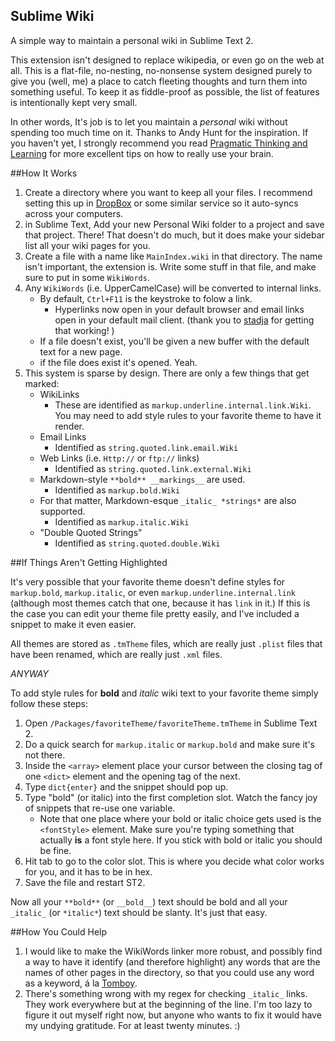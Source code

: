 Sublime Wiki
------------
A simple way to maintain a personal wiki in Sublime Text 2. 

This extension isn't designed to replace wikipedia, or even go on the web at all. This is a flat-file, no-nesting, no-nonsense system designed purely to give you (well, me) a place to catch fleeting thoughts and turn them into something useful. To keep it as fiddle-proof as possible, the list of features is intentionally kept very small.

In other words, It's job is to let you maintain a *personal* wiki without spending too much time on it. 
Thanks to Andy Hunt for the inspiration. If you haven't yet, I strongly recommend you read [Pragmatic Thinking and Learning][pragLearn] for more excellent tips on how to really use your brain.

##How It Works

1. Create a directory where you want to keep all your files. I recommend setting this up in [DropBox][] or some similar service so it auto-syncs across your computers.
2. in Sublime Text, Add your new Personal Wiki folder to a project and save that project. There! That doesn't do much, but it does make your sidebar list all your wiki pages for you.
3. Create a file with a name like `MainIndex.wiki` in that directory. The name isn't important, the extension is. Write some stuff in that file, and make sure to put in some `WikiWords`.
4. Any `WikiWords` (i.e. UpperCamelCase) will be converted to internal links.
	* By default, `Ctrl+F11` is the keystroke to folow a link.
		* Hyperlinks now open in your default browser and email links open in your default mail client. (thank you to [stadja][] for getting that working! )
	* If a file doesn't exist, you'll be given a new buffer with the default text for a new page.
	* if the file does exist it's opened. Yeah.
5. This system is sparse by design. There are only  a few things that get marked:
	* WikiLinks
   		* These are identified as `markup.underline.internal.link.Wiki`. You may need to add style rules to your favorite theme to have it render.
	* Email Links
		* Identified as `string.quoted.link.email.Wiki`
	* Web Links (i.e. `Http://` or `ftp://` links)
		* Identified as `string.quoted.link.external.Wiki`
	* Markdown-style `**bold** __markings__` are used. 
		* Identified as `markup.bold.Wiki`
	* For that matter, Markdown-esque `_italic_ *strings*` are also supported.
		* Identified as `markup.italic.Wiki`
	* "Double Quoted Strings"
		* Identified as `string.quoted.double.Wiki`

##If Things Aren't Getting Highlighted

It's very possible that your favorite theme doesn't define styles for `markup.bold`, `markup.italic`, or even `markup.underline.internal.link` (although most themes catch that one, because it has `link` in it.)
If this is the case you can edit your theme file pretty easily, and I've included a snippet to make it even easier.

All themes are stored as `.tmTheme` files, which are really just `.plist` files that have been renamed, which are really just `.xml` files. 

*ANYWAY*

To add style rules for **bold** and *italic* wiki text to your favorite theme simply follow these steps:

1. Open `/Packages/favoriteTheme/favoriteTheme.tmTheme` in Sublime Text 2.
2. Do a quick search for `markup.italic` or `markup.bold` and make sure it's not there.
3. Inside the `<array>` element place your cursor between the closing tag of one `<dict>` element and the opening tag of the next.
4. Type `dict{enter}` and the snippet should pop up.
5. Type "bold" (or italic) into the first completion slot. Watch the fancy joy of snippets that re-use one variable.
	* Note that one place where your bold or italic choice gets used is the `<fontStyle>` element. Make sure you're typing something that actually __is__ a font style here. If you stick with bold or italic you should be fine. 
6. Hit tab to go to the color slot. This is where you decide what color works for you, and it has to be in hex. 
7. Save the file and restart ST2.

Now all your `**bold**` (or `__bold__`) text should be bold and all your `_italic_` (or `*italic*`) text should be slanty. It's just that easy.

##How You Could Help
1. I would like to make the WikiWords linker more robust, and possibly find a way to have it identify (and therefore highlight) any words that are the names of other pages in the directory, so that you could use any word as a keyword, á la [Tomboy](http://projects.gnome.org/tomboy/).
2. There's something wrong with my regex for checking `_italic_` links. They work everywhere but at the beginning of the line. I'm too lazy to figure it out myself right now, but anyone who wants to fix it would have my undying gratitude. For at least twenty minutes. :)

[pragLearn]: http://www.amazon.com/gp/product/1934356050?ie=UTF8&tag=httpnatedicco-20&linkCode=shr&camp=213733&creative=393185&creativeASIN=1934356050&ref_=sr_1_1&qid=1335329539&sr=8-1
[DropBox]: http://db.tt/WW19iU5
[stadja]: https://github.com/stadja
